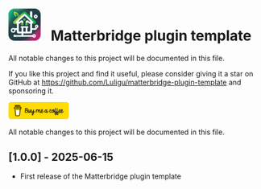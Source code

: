 # <img src="matterbridge.svg" alt="Matterbridge Logo" width="64px" height="64px">&nbsp;&nbsp;&nbsp;Matterbridge plugin template

All notable changes to this project will be documented in this file.

If you like this project and find it useful, please consider giving it a star on GitHub at https://github.com/Luligu/matterbridge-plugin-template and sponsoring it.

<a href="https://www.buymeacoffee.com/luligugithub">
  <img src="bmc-button.svg" alt="Buy me a coffee" width="120">
</a>

All notable changes to this project will be documented in this file.

## [1.0.0] - 2025-06-15

- First release of the Matterbridge plugin template

<!-- Commented out section
## [1.0.0] - 2025-07-01

### Added

- [Feature 1]: Description of the feature.
- [Feature 2]: Description of the feature.

### Changed

- [Feature 3]: Description of the change.
- [Feature 4]: Description of the change.

### Deprecated

- [Feature 5]: Description of the deprecation.

### Removed

- [Feature 6]: Description of the removal.

### Fixed

- [Bug 1]: Description of the bug fix.
- [Bug 2]: Description of the bug fix.

### Security

- [Security 1]: Description of the security improvement.

<a href="https://www.buymeacoffee.com/luligugithub">
  <img src="bmc-button.svg" alt="Buy me a coffee" width="80">
</a>

-->
